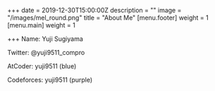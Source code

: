 +++
date = 2019-12-30T15:00:00Z
description = ""
image = "/images/mel_round.png"
title = "About Me"
[menu.footer]
weight = 1
[menu.main]
weight = 1

+++
Name: Yuji Sugiyama

Twitter: @yuji9511_compro

AtCoder: yuji9511 (blue)

Codeforces: yuji9511 (purple)